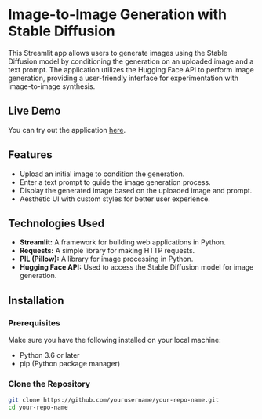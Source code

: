 # Image-to-Image Generation with Stable Diffusion

This Streamlit app allows users to generate images using the Stable Diffusion model by conditioning the generation on an uploaded image and a text prompt. The application utilizes the Hugging Face API to perform image generation, providing a user-friendly interface for experimentation with image-to-image synthesis.

## Live Demo

You can try out the application [here](https://blank-app-n07r6aj9j0o.streamlit.app/).

## Features

- Upload an initial image to condition the generation.
- Enter a text prompt to guide the image generation process.
- Display the generated image based on the uploaded image and prompt.
- Aesthetic UI with custom styles for better user experience.

## Technologies Used

- **Streamlit:** A framework for building web applications in Python.
- **Requests:** A simple library for making HTTP requests.
- **PIL (Pillow):** A library for image processing in Python.
- **Hugging Face API:** Used to access the Stable Diffusion model for image generation.

## Installation

### Prerequisites

Make sure you have the following installed on your local machine:

- Python 3.6 or later
- pip (Python package manager)

### Clone the Repository

```bash
git clone https://github.com/yourusername/your-repo-name.git
cd your-repo-name

